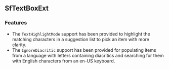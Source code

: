 ## SfTextBoxExt

### Features

* The `TextHighlightMode` support has been provided to highlight the matching characters in a suggestion list to pick an item with more clarity.
* The `IgnoreDiacritic` support has been provided for populating items from a language with letters containing diacritics and searching for them with English characters from an en-US keyboard.